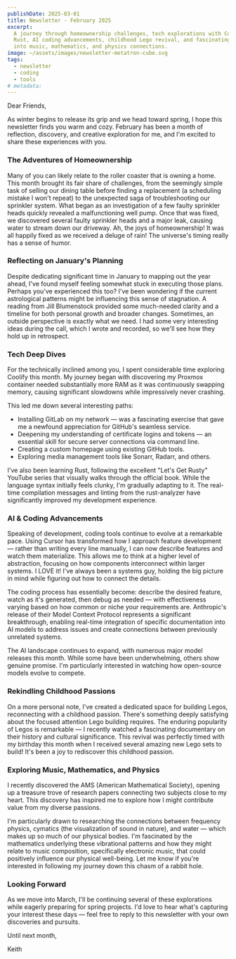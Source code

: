 ```yaml
---
publishDate: 2025-03-01
title: Newsletter - February 2025
excerpt:
  A journey through homeownership challenges, tech explorations with Coolify and
  Rust, AI coding advancements, childhood Lego revival, and fascinating research
  into music, mathematics, and physics connections.
image: ~/assets/images/newsletter-metatron-cube.svg
tags:
  - newsletter
  - coding
  - tools
# metadata:
---
```


Dear Friends,

As winter begins to release its grip and we head toward spring, I hope this
newsletter finds you warm and cozy. February has been a month of reflection,
discovery, and creative exploration for me, and I'm excited to share these
experiences with you.

### The Adventures of Homeownership

Many of you can likely relate to the roller coaster that is owning a home. This
month brought its fair share of challenges, from the seemingly simple task of
selling our dining table before finding a replacement (a scheduling mistake I
won't repeat) to the unexpected saga of troubleshooting our sprinkler system.
What began as an investigation of a few faulty sprinkler heads quickly revealed
a malfunctioning well pump. Once that was fixed, we discovered several faulty
sprinkler heads and a major leak, causing water to stream down our driveway. Ah,
the joys of homeownership! It was all happily fixed as we received a deluge of
rain! The universe's timing really has a sense of humor.

### Reflecting on January's Planning

Despite dedicating significant time in January to mapping out the year ahead,
I've found myself feeling somewhat stuck in executing those plans. Perhaps
you've experienced this too? I've been wondering if the current astrological
patterns might be influencing this sense of stagnation. A reading from Jill
Blumenstock provided some much-needed clarity and a timeline for both personal
growth and broader changes. Sometimes, an outside perspective is exactly what we
need. I had some very interesting ideas during the call, which I wrote and
recorded, so we'll see how they hold up in retrospect.

### Tech Deep Dives

For the technically inclined among you, I spent considerable time exploring
Coolify this month. My journey began with discovering my Proxmox container
needed substantially more RAM as it was continuously swapping memory, causing
significant slowdowns while impressively never crashing.

This led me down several interesting paths:

- Installing GitLab on my network — was a fascinating exercise that gave me a
  newfound appreciation for GitHub's seamless service.
- Deepening my understanding of certificate logins and tokens — an essential
  skill for secure server connections via command line.
- Creating a custom homepage using existing GitHub tools.
- Exploring media management tools like Sonarr, Radarr, and others.

I've also been learning Rust, following the excellent "Let's Get Rusty" YouTube
series that visually walks through the official book. While the language syntax
initially feels clunky, I'm gradually adapting to it. The real-time compilation
messages and linting from the rust-analyzer have significantly improved my
development experience.

### AI & Coding Advancements

Speaking of development, coding tools continue to evolve at a remarkable pace.
Using Cursor has transformed how I approach feature development — rather than
writing every line manually, I can now describe features and watch them
materialize. This allows me to think at a higher level of abstraction, focusing
on how components interconnect within larger systems. I LOVE it! I've always
been a systems guy, holding the big picture in mind while figuring out how to
connect the details.

The coding process has essentially become: describe the desired feature, watch
as it's generated, then debug as needed — with effectiveness varying based on
how common or niche your requirements are. Anthropic's release of their Model
Context Protocol represents a significant breakthrough, enabling real-time
integration of specific documentation into AI models to address issues and
create connections between previously unrelated systems.

The AI landscape continues to expand, with numerous major model releases this
month. While some have been underwhelming, others show genuine promise. I'm
particularly interested in watching how open-source models evolve to compete.

### Rekindling Childhood Passions

On a more personal note, I've created a dedicated space for building Legos,
reconnecting with a childhood passion. There's something deeply satisfying about
the focused attention Lego building requires. The enduring popularity of Legos
is remarkable — I recently watched a fascinating documentary on their history
and cultural significance. This revival was perfectly timed with my birthday
this month when I received several amazing new Lego sets to build! It's been a
joy to rediscover this childhood passion.

### Exploring Music, Mathematics, and Physics

I recently discovered the AMS (American Mathematical Society), opening up a
treasure trove of research papers connecting two subjects close to my heart.
This discovery has inspired me to explore how I might contribute value from my
diverse passions.

I'm particularly drawn to researching the connections between frequency physics,
cymatics (the visualization of sound in nature), and water — which makes up so
much of our physical bodies. I'm fascinated by the mathematics underlying these
vibrational patterns and how they might relate to music composition,
specifically electronic music, that could positively influence our physical
well-being. Let me know if you're interested in following my journey down this
chasm of a rabbit hole.

### Looking Forward

As we move into March, I'll be continuing several of these explorations while
eagerly preparing for spring projects. I'd love to hear what's capturing your
interest these days — feel free to reply to this newsletter with your own
discoveries and pursuits.

Until next month,

Keith
